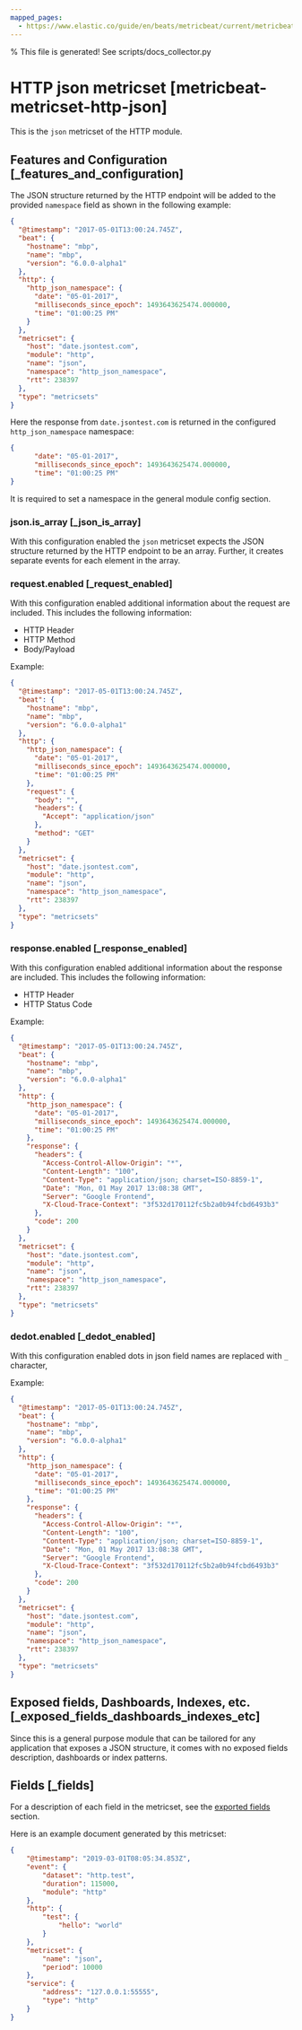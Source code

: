 ```yaml
---
mapped_pages:
  - https://www.elastic.co/guide/en/beats/metricbeat/current/metricbeat-metricset-http-json.html
---
```


% This file is generated! See scripts/docs_collector.py

# HTTP json metricset [metricbeat-metricset-http-json]

This is the `json` metricset of the HTTP module.


## Features and Configuration [_features_and_configuration]

The JSON structure returned by the HTTP endpoint will be added to the provided `namespace` field as shown in the following example:

```json
{
  "@timestamp": "2017-05-01T13:00:24.745Z",
  "beat": {
    "hostname": "mbp",
    "name": "mbp",
    "version": "6.0.0-alpha1"
  },
  "http": {
    "http_json_namespace": {
      "date": "05-01-2017",
      "milliseconds_since_epoch": 1493643625474.000000,
      "time": "01:00:25 PM"
    }
  },
  "metricset": {
    "host": "date.jsontest.com",
    "module": "http",
    "name": "json",
    "namespace": "http_json_namespace",
    "rtt": 238397
  },
  "type": "metricsets"
}
```

Here the response from `date.jsontest.com` is returned in the configured `http_json_namespace` namespace:

```json
{
      "date": "05-01-2017",
      "milliseconds_since_epoch": 1493643625474.000000,
      "time": "01:00:25 PM"
}
```

It is required to set a namespace in the general module config section.


### json.is_array [_json_is_array]

With this configuration enabled the `json` metricset expects the JSON structure returned by the HTTP endpoint to be an array. Further, it creates separate events for each element in the array.


### request.enabled [_request_enabled]

With this configuration enabled additional information about the request are included. This includes the following information:

* HTTP Header
* HTTP Method
* Body/Payload

Example:

```json
{
  "@timestamp": "2017-05-01T13:00:24.745Z",
  "beat": {
    "hostname": "mbp",
    "name": "mbp",
    "version": "6.0.0-alpha1"
  },
  "http": {
    "http_json_namespace": {
      "date": "05-01-2017",
      "milliseconds_since_epoch": 1493643625474.000000,
      "time": "01:00:25 PM"
    },
    "request": {
      "body": "",
      "headers": {
        "Accept": "application/json"
      },
      "method": "GET"
    }
  },
  "metricset": {
    "host": "date.jsontest.com",
    "module": "http",
    "name": "json",
    "namespace": "http_json_namespace",
    "rtt": 238397
  },
  "type": "metricsets"
}
```


### response.enabled [_response_enabled]

With this configuration enabled additional information about the response are included. This includes the following information:

* HTTP Header
* HTTP Status Code

Example:

```json
{
  "@timestamp": "2017-05-01T13:00:24.745Z",
  "beat": {
    "hostname": "mbp",
    "name": "mbp",
    "version": "6.0.0-alpha1"
  },
  "http": {
    "http_json_namespace": {
      "date": "05-01-2017",
      "milliseconds_since_epoch": 1493643625474.000000,
      "time": "01:00:25 PM"
    },
    "response": {
      "headers": {
        "Access-Control-Allow-Origin": "*",
        "Content-Length": "100",
        "Content-Type": "application/json; charset=ISO-8859-1",
        "Date": "Mon, 01 May 2017 13:08:38 GMT",
        "Server": "Google Frontend",
        "X-Cloud-Trace-Context": "3f532d170112fc5b2a0b94fcbd6493b3"
      },
      "code": 200
    }
  },
  "metricset": {
    "host": "date.jsontest.com",
    "module": "http",
    "name": "json",
    "namespace": "http_json_namespace",
    "rtt": 238397
  },
  "type": "metricsets"
}
```


### dedot.enabled [_dedot_enabled]

With this configuration enabled dots in json field names  are replaced with `_` character,

Example:

```json
{
  "@timestamp": "2017-05-01T13:00:24.745Z",
  "beat": {
    "hostname": "mbp",
    "name": "mbp",
    "version": "6.0.0-alpha1"
  },
  "http": {
    "http_json_namespace": {
      "date": "05-01-2017",
      "milliseconds_since_epoch": 1493643625474.000000,
      "time": "01:00:25 PM"
    },
    "response": {
      "headers": {
        "Access-Control-Allow-Origin": "*",
        "Content-Length": "100",
        "Content-Type": "application/json; charset=ISO-8859-1",
        "Date": "Mon, 01 May 2017 13:08:38 GMT",
        "Server": "Google Frontend",
        "X-Cloud-Trace-Context": "3f532d170112fc5b2a0b94fcbd6493b3"
      },
      "code": 200
    }
  },
  "metricset": {
    "host": "date.jsontest.com",
    "module": "http",
    "name": "json",
    "namespace": "http_json_namespace",
    "rtt": 238397
  },
  "type": "metricsets"
}
```


## Exposed fields, Dashboards, Indexes, etc. [_exposed_fields_dashboards_indexes_etc]

Since this is a general purpose module that can be tailored for any application that exposes a JSON structure, it comes with no exposed fields description, dashboards or index patterns.

## Fields [_fields]

For a description of each field in the metricset, see the [exported fields](/reference/metricbeat/exported-fields-http.md) section.

Here is an example document generated by this metricset:

```json
{
    "@timestamp": "2019-03-01T08:05:34.853Z",
    "event": {
        "dataset": "http.test",
        "duration": 115000,
        "module": "http"
    },
    "http": {
        "test": {
            "hello": "world"
        }
    },
    "metricset": {
        "name": "json",
        "period": 10000
    },
    "service": {
        "address": "127.0.0.1:55555",
        "type": "http"
    }
}
```
